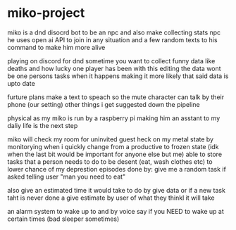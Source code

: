 # miko-project
miko is a dnd disocrd bot to be an npc and also make collecting stats
npc he uses open ai API to join in any situation and a few random texts to his command to make him more alive

playing on discord for dnd sometime you want to collect funny data like deaths and how lucky one player has been 
with this editing the data wont be one persons tasks when it happens
making it more likely that said data is upto date

furture plans 
make a text to speach so the mute character can talk by their phone (our setting)
other things i get suggested down the pipeline

physical as my miko is run by a raspberry pi making him an asstant to my daliy life is the next step

miko will check my room for uninvited guest
heck on my metal state by monitorying when i quickly change from a productive to frozen state 
(idk when the last bit would be important for anyone else but me)
able to store tasks that a person needs to do to be desent (eat, wash clothes etc) to lower chance of my deprestion episodes
done by:
give me a random task if asked
telling user "man you need to eat"

also give an estimated time it would take to do by give data 
or if a new task taht is never done a give estimate by user of what they thinkl it will take

an alarm system to wake up to and by voice say if you NEED to wake up at certain times (bad sleeper sometimes)

